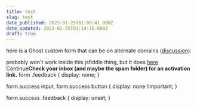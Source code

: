 ```yaml
---
title: test
slug: test
date_published: 2023-01-25T01:09:41.000Z
date_updated: 2023-01-25T01:14:10.000Z
draft: true
---
```


here is a Ghost custom form that can be on alternate domains ([discussion](https://forum.ghost.org/t/is-there-an-embeddable-signup-form/26428)):

probably won't work inside this jsfiddle thing, but it does [here](https://rosano.ca/#list)
Continue**Check your inbox (and maybe the spam folder) for an activation link.**
form .feedback {
	display: none;
}

form.success input, form.success button {
	display: none !important;
}

form.success .feedback {
	display: unset;
}
